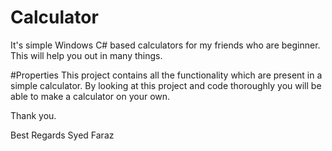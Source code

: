 # Calculator
It's simple Windows C# based calculators for my friends who are beginner. This will help you out in many things. 

#Properties
This project contains all the functionality which are present in a simple calculator. By looking at this project and code thoroughly you will be able to make a calculator on your own.

Thank you.

Best Regards
Syed Faraz
